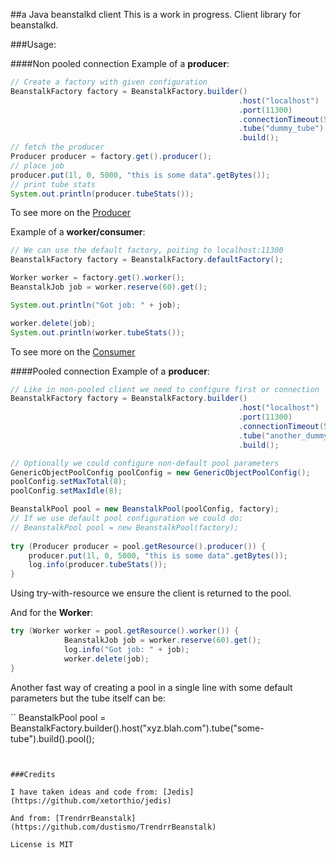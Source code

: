 ##a Java beanstalkd client
This is a work in progress. Client library for beanstalkd.

###Usage:

####Non pooled connection
Example of a **producer**:

```java
// Create a factory with given configuration
BeanstalkFactory factory = BeanstalkFactory.builder()
												   .host("localhost")
												   .port(11300)
												   .connectionTimeout(5000)
												   .tube("dummy_tube")
												   .build();
// fetch the producer
Producer producer = factory.get().producer();
// place job
producer.put(1l, 0, 5000, "this is some data".getBytes());
// print tube stats
System.out.println(producer.tubeStats());
```
To see more on the [Producer](/src/main/java/com/beanstalkd/clients/bstalkj/Producer.java)

Example of a **worker/consumer**:

```java
// We can use the default factory, poiting to localhost:11300
BeanstalkFactory factory = BeanstalkFactory.defaultFactory();

Worker worker = factory.get().worker();
BeanstalkJob job = worker.reserve(60).get();

System.out.println("Got job: " + job);

worker.delete(job);
System.out.println(worker.tubeStats());
```
To see more on the [Consumer](/src/main/java/com/beanstalkd/clients/bstalkj/Consumer.java)

####Pooled connection
Example of a **producer**:

```java
// Like in non-pooled client we need to configure first or connection
BeanstalkFactory factory = BeanstalkFactory.builder()
												   .host("localhost")
												   .port(11300)
												   .connectionTimeout(5000)
												   .tube("another_dummy_tube")
												   .build();

// Optionally we could configure non-default pool parameters
GenericObjectPoolConfig poolConfig = new GenericObjectPoolConfig();
poolConfig.setMaxTotal(8);
poolConfig.setMaxIdle(8);

BeanstalkPool pool = new BeanstalkPool(poolConfig, factory);
// If we use default pool configuration we could do:
// BeanstalkPool pool = new BeanstalkPool(factory);
					
try (Producer producer = pool.getResource().producer()) {
	producer.put(1l, 0, 5000, "this is some data".getBytes());
	log.info(producer.tubeStats());
}						 												 
```

Using try-with-resource we ensure the client is returned to the pool.

And for the **Worker**:

```java
try (Worker worker = pool.getResource().worker()) {
			BeanstalkJob job = worker.reserve(60).get();
			log.info("Got job: " + job);
			worker.delete(job);
}
```

Another fast way of creating a pool in a single line with some default parameters but the tube itself can be:

``
BeanstalkPool pool = BeanstalkFactory.builder().host("xyz.blah.com").tube("some-tube").build().pool();
```


###Credits

I have taken ideas and code from: [Jedis](https://github.com/xetorthio/jedis)

And from: [TrendrrBeanstalk](https://github.com/dustismo/TrendrrBeanstalk)

License is MIT

